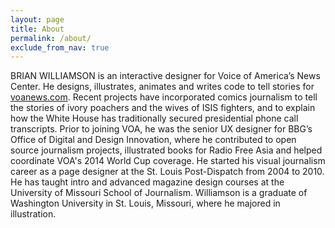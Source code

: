 ```yaml
---
layout: page
title: About
permalink: /about/
exclude_from_nav: true
---
```


BRIAN WILLIAMSON is an interactive designer for Voice of America’s News Center. He designs, illustrates, animates and writes code to tell stories for [voanews.com](https://voanews.com). Recent projects have incorporated comics journalism to tell the stories of ivory poachers and the wives of ISIS fighters, and to explain how the White House has traditionally secured presidential phone call transcripts. Prior to joining VOA, he was the senior UX designer for BBG’s Office of Digital and Design Innovation, where he contributed to open source journalism projects, illustrated books for Radio Free Asia and helped coordinate VOA's 2014 World Cup coverage. He started his visual journalism career as a page designer at the St. Louis Post-Dispatch from 2004 to 2010. He has taught intro and advanced magazine design courses at the University of Missouri School of Journalism. Williamson is a graduate of Washington University in St. Louis, Missouri, where he majored in illustration.
